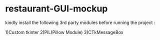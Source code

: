# restaurant-GUI-mockup
kindly install the following 3rd party modules before running the project :

1)Custom tkinter
2)PIL(Pillow Module)
3)CTkMessageBox
